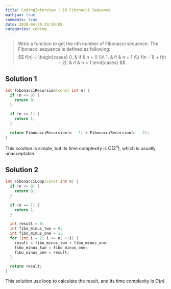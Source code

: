 ```yaml
---
title: CodingInterview | 10 Fibonacci Sequence
mathjax: true
comments: true
date: 2020-04-29 23:59:05
categories: coding
---
```


> Write a function to get the nth number of Fibonacci sequence. The Fibonacci sequence is defined as following:
$$
f(n) = 
\begin{cases}
0, & if & n = 0 \\\\
1, & if & n = 1 \\\\
f(n - 1) + f(n - 2), & if & n > 1
\end{cases}
$$
<!-- more -->
## Solution 1
```C++
int FibonacciRecursion(const int n) {
  if (n <= 0) {
    return 0;
  }

  if (n == 1) {
    return 1;
  }

  return FibonacciRecursion(n - 1) + FibonacciRecursion(n - 2);
}
```

This solution is simple, but its time complexity is $O(2^n)$, which is usually unacceptable.

## Solution 2
```C++
int FibonacciLoop(const int n) {
  if (n <= 0) {
    return 0;
  }

  if (n == 1) {
    return 1;
  }

  int result = 0;
  int fibo_minus_two = 0;
  int fibo_minus_one = 1;
  for (int i = 2; i <= n; ++i) {
    result = fibo_minus_two + fibo_minus_one;
    fibo_minus_two = fibo_minus_one;
    fibo_minus_one = result;
  }

  return result;
}
```

This solution use loop to calculate the result, and its time complexity is $O(n)$
